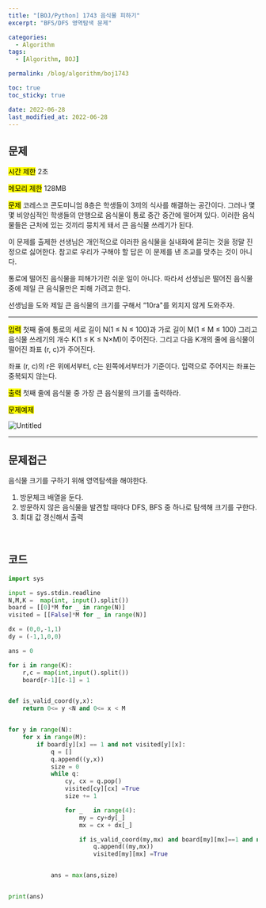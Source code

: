 ```yaml
---
title: "[BOJ/Python] 1743 음식물 피하기"
excerpt: "BFS/DFS 영역탐색 문제"

categories:
  - Algorithm
tags:
  - [Algorithm, BOJ]

permalink: /blog/algorithm/boj1743

toc: true
toc_sticky: true

date: 2022-06-28
last_modified_at: 2022-06-28
---
```


## 문제

<mark>시간 제한</mark> 2초

<mark>메모리 제한</mark> 128MB

<mark>문제</mark> 코레스코 콘도미니엄 8층은 학생들이 3끼의 식사를 해결하는 공간이다. 그러나 몇몇 비양심적인 학생들의 만행으로 음식물이 통로 중간 중간에 떨어져 있다. 이러한 음식물들은 근처에 있는 것끼리 뭉치게 돼서 큰 음식물 쓰레기가 된다.

이 문제를 출제한 선생님은 개인적으로 이러한 음식물을 실내화에 묻히는 것을 정말 진정으로 싫어한다. 참고로 우리가 구해야 할 답은 이 문제를 낸 조교를 맞추는 것이 아니다.

통로에 떨어진 음식물을 피해가기란 쉬운 일이 아니다. 따라서 선생님은 떨어진 음식물 중에 제일 큰 음식물만은 피해 가려고 한다.

선생님을 도와 제일 큰 음식물의 크기를 구해서 “10ra"를 외치지 않게 도와주자.

---

<mark>입력</mark> 첫째 줄에 통로의 세로 길이 N(1 ≤ N ≤ 100)과 가로 길이 M(1 ≤ M ≤ 100) 그리고 음식물 쓰레기의 개수 K(1 ≤ K ≤ N×M)이 주어진다. 그리고 다음 K개의 줄에 음식물이 떨어진 좌표 (r, c)가 주어진다.

좌표 (r, c)의 r은 위에서부터, c는 왼쪽에서부터가 기준이다. 입력으로 주어지는 좌표는 중복되지 않는다.

<mark>출력</mark> 첫째 줄에 음식물 중 가장 큰 음식물의 크기를 출력하라.

<mark>문제예제</mark>

![Untitled](/assets/images/posts_img/2022-06-28-algorithm-boj1743/1.PNG)

---

## 문제접근

음식물 크기를 구하기 위해 영역탐색을 해야한다.

1. 방문체크 배열을 둔다.
2. 방문하지 않은 음식물을 발견할 때마다 DFS, BFS 중 하나로 탐색해 크기를 구한다.
3. 최대 값 갱신해서 출력

<br>

## 코드

```python
import sys

input = sys.stdin.readline
N,M,K =  map(int, input().split())
board = [[0]*M for _ in range(N)]
visited = [[False]*M for _ in range(N)]

dx = (0,0,-1,1)
dy = (-1,1,0,0)

ans = 0

for i in range(K):
	r,c = map(int,input().split())
	board[r-1][c-1] = 1


def is_valid_coord(y,x):
	return 0<= y <N and 0<= x < M


for y in range(N):
	for x in range(M):
		if board[y][x] == 1 and not visited[y][x]:
			q = []
			q.append((y,x))
			size = 0
			while q:
				cy, cx = q.pop()
				visited[cy][cx] =True
				size += 1

				for _	in range(4):
					my = cy+dy[_]
					mx = cx + dx[_]

					if is_valid_coord(my,mx) and board[my][mx]==1 and not visited[my][mx]:
						q.append((my,mx))
						visited[my][mx] =True


			ans = max(ans,size)


print(ans)
```
